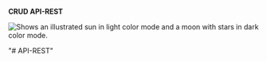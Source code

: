 **CRUD API-REST**

<picture>
  <source media="(prefers-color-scheme: dark)" srcset="https://upload.wikimedia.org/wikipedia/commons/thumb/4/44/Spring_Framework_Logo_2018.svg/1200px-Spring_Framework_Logo_2018.svg.png">
  <source media="(prefers-color-scheme: light)" srcset="https://user-images.githubusercontent.com/25423296/163456779-a8556205-d0a5-45e2-ac17-42d089e3c3f8.png">
  <img alt="Shows an illustrated sun in light color mode and a moon with stars in dark color mode." src="https://upload.wikimedia.org/wikipedia/commons/thumb/4/44/Spring_Framework_Logo_2018.svg/1200px-Spring_Framework_Logo_2018.svg.png">
</picture>


"# API-REST" 
